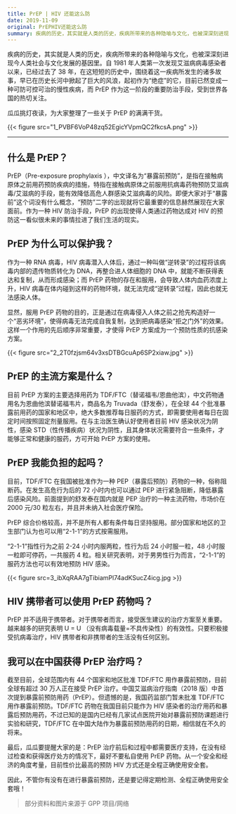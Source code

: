 ```yaml
---
title: PrEP | HIV 还能这么防 
date: 2019-11-09
original: PrEPHIV还能这么防
summary: 疾病的历史，其实就是人类的历史，疾病所带来的各种隐喻与文化，也被深深刻进现今人类社会与文化发展的基因里。
---
```


疾病的历史，其实就是人类的历史，疾病所带来的各种隐喻与文化，也被深深刻进现今人类社会与文化发展的基因里。自 1981 年人类第一次发现艾滋病病毒感染者以来，已经过去了 38 年，在这短短的历史中，围绕着这一疾病所发生的诸多故事，早已在历史长河中掀起了巨大的风浪，起初作为“绝症”的它，目前已然变成一种可防可控可治的慢性疾病，而 PrEP 作为这一阶段的重要防治手段，受到世界各国的热切关注。


瓜瓜挑灯夜读，为大家整理了一些关于 PrEP 的满满干货。 

{{< figure src="1_PVBF6VoP48zq52EgicYVpmQC2fkcsA.png" >}}

---

## 什么是 PrEP？

PrEP（Pre-exposure prophylaxis ），中文译名为“暴露前预防”，是指在接触病原体之前用药预防疾病的措施，特指在接触病原体之前服用抗病毒药物预防艾滋病毒/艾滋病的手段，能有效降低高危人群感染艾滋病毒的风险。即便大家对于“暴露前”这个词没有什么概念，“预防”二字的出现就将它最重要的信息赫然展现在大家面前。作为一种 HIV 防治手段，PrEP 的出现使得人类通过药物达成对 HIV 的预防这一看似很未来的事情拉进了我们生活的现实。

## PrEP 为什么可以保护我？

作为一种 RNA 病毒，HIV 病毒潜入人体后，通过一种叫做“逆转录”的过程将该病毒内部的遗传物质转化为 DNA，再整合进人体细胞的 DNA 中，就能不断获得表达和复制，从而形成感染；而 PrEP 药物的存在和服用，会导致人体内血药浓度上升，HIV 病毒在体内碰到这样的药物环境，就无法完成“逆转录”过程，因此也就无法感染人体。

显然，服用 PrEP 药物的目的，正是通过在病毒侵入人体之前之抢先构造好一个“恶劣环境”，使得病毒无法完成自我复制，达到把病毒感染“拒之门外”的效果。这样一个作用的先后顺序非常重要，才使得 PrEP 方案成为一个预防性质的抗感染方案。

{{< figure src="2_2T0fzjsm64v3xsDTBGcuAp6SP2xiaw.jpg" >}}

## PrEP 的主流方案是什么？

目前 PrEP 方案的主要选择用药为 TDF/FTC（替诺福韦/恩曲他滨），中文药物通用名为恩曲他滨替诺福韦片，商品名为 Truvada（舒发泰），在全球 44 个批准暴露前用药的国家和地区中，绝大多数推荐每日服药的方式，即需要使用者每日在固定时间按照固定剂量服用。在与主治医生确认好使用者目前 HIV 感染状况为阴性，感染 STD（性传播疾病）状况为阴性，且其身体状况需要符合一些条件，才能够正常和健康的服药，方可开始 PrEP 方案的使用。

## PrEP 我能负担的起吗？

目前，TDF/FTC 在我国被批准作为一种 PEP（暴露后预防）药物的一种，俗称阻断药。在发生高危行为后的 72 小时内也可以通过 PEP 进行紧急阻断，降低暴露后感染风险。前面提到的舒发泰在国内就是 PEP 治疗的一种主流药物，市场价在 2000 元/30 粒左右，并且并未纳入社会医疗保险。

PrEP 综合价格较高，并不是所有人都有条件每日坚持服用。部分国家和地区的卫生部门认为也可以用“2-1-1”的方式按需服用。

“2-1-1”指性行为之前 2-24 小时内服两粒，性行为后 24 小时服一粒，48 小时服一粒即可停药，一共服药 4 粒。相关研究表明，对于男男性行为而言，“2-1-1”的服药方法也可以有效地预防 HIV 感染。

{{< figure src=3_ibXqRAA7gTibiamPl74adKSucZ4icg.jpg >}}

## HIV 携带者可以使用 PrEP 药物吗？

PrEP 并不适用于携带者。对于携带者而言，接受医生建议的治疗方案至关重要。越来越多的研究表明 U = U （没有病毒载量=不具传染性）的有效性。只要积极接受抗病毒治疗，HIV 携带者和非携带者的生活没有任何区别。

## 我可以在中国获得 PrEP 治疗吗？

截至目前，全球范围内有 44 个国家和地区批准 TDF/FTC 用作暴露前预防，目前全球有超过 30 万人正在接受 PrEP 治疗。中国艾滋病治疗指南（2018 版）中首次提到暴露前预防用药（PrEP）。但遗憾的是，我国药监部门暂未批准 TDF/FTC 用作暴露前预防。TDF/FTC 药物在我国目前只能作为 HIV 感染者的治疗用药和暴露后预防用药，不过已知的是国内已经有几家试点医院开始对暴露前预防课题进行实验和研究，TDF/FTC 在中国大陆作为暴露前预防用药的日期，相信就在不久的将来。

最后，瓜瓜要提醒大家的是：PrEP 治疗前后和过程中都需要医疗支持，在没有经过检查和获得医疗处方的情况下，最好不要私自使用 PrEP 药物。从一个安全和经济的角度考量，目前性价比最高的预防 HIV 方式还是全程正确使用安全套。

因此，不管你有没有在进行暴露前预防，还是要记得定期检测、全程正确使用安全套哦！

> 部分资料和图片来源于 GPP 项目/网络